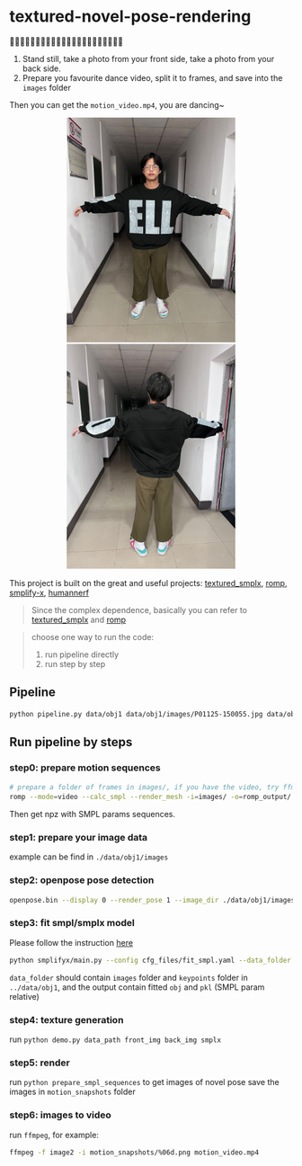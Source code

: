 # textured-novel-pose-rendering
🕺🕺🕺🕺🕺🕺🕺🕺🕺🕺🕺🕺🕺🕺🕺🕺🕺🕺🕺🕺🕺🕺
1. Stand still, take a photo from your front side, take a photo from your back side.
2. Prepare you favourite dance video, split it to frames, and save into the `images` folder

Then you can get the `motion_video.mp4`, you are dancing~

<center class = "half">
	<img src="data/obj1/images/P01125-150055.jpg" alt="drawing" width="300"/>
    <img src="data/obj1/images\P01125-150146.jpg" alt="drawing" width="300"/>
</center>



This project is built on the great and useful projects: [textured_smplx](https://github.com/qzane/textured_smplx), [romp](https://github.com/Arthur151/ROMP), [smplify-x](https://github.com/vchoutas/smplify-x), [humannerf](https://github.com/chungyiweng/humannerf)

> Since the complex dependence, basically you can refer to [textured_smplx](https://github.com/qzane/textured_smplx) and [romp](https://github.com/Arthur151/ROMP)

> choose one way to run the code:
>
> 1. run pipeline directly
> 2. run step by step

## Pipeline

```bash
python pipeline.py data/obj1 data/obj1/images/P01125-150055.jpg data/obj1/images/P01125-150146.jpg 
```


## Run pipeline by steps

### step0: prepare motion sequences

```bash
# prepare a folder of frames in images/, if you have the video, try ffmpeg or use romp deal with video directly.
romp --mode=video --calc_smpl --render_mesh -i=images/ -o=romp_output/ -t -sc=1. 
```

Then get npz with SMPL params sequences.

### step1: prepare your image data

example can be find in `./data/obj1/images`

### step2: openpose pose detection

```bash
openpose.bin --display 0 --render_pose 1 --image_dir ./data/obj1/images --write_json ./data/obj1/keypoints --write_images ./data/obj1/pose_images --hand --face
```

### step3: fit smpl/smplx model

Please follow the instruction [here](https://github.com/vchoutas/smplify-x)

```bash
python smplifyx/main.py --config cfg_files/fit_smpl.yaml --data_folder ../data/obj1 --output_folder ../data/obj1/smpl  --model_folder models --vposer_ckpt V02_05
```

`data_folder` should contain `images` folder and `keypoints` folder in `../data/obj1`, and the output contain fitted `obj` and `pkl` (SMPL param relative)

### step4: texture generation

run `python demo.py data_path front_img back_img smplx`


### step5: render

run `python prepare_smpl_sequences` to get images of novel pose
save the images in `motion_snapshots` folder

### step6: images to video

run `ffmpeg`, for example:

```bash
ffmpeg -f image2 -i motion_snapshots/%06d.png motion_video.mp4
```


